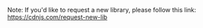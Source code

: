 Note: If you'd like to request a new library, please follow this link: https://cdnjs.com/request-new-lib
